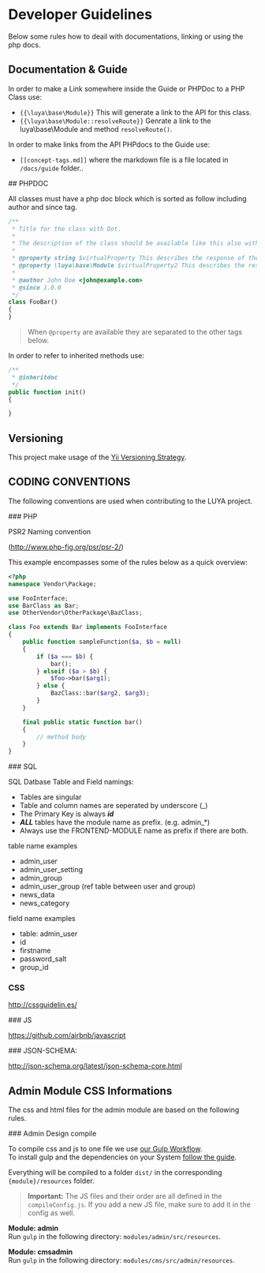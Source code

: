 # Developer Guidelines

Below some rules how to deail with documentations, linking or using the php docs.

## Documentation & Guide

In order to make a Link somewhere inside the Guide or PHPDoc to a PHP Class use:

+ `{{\luya\base\Module}}` This will generate a link to the API for this class.
+ `{{\luya\base\Module::resolveRoute}}` Genrate a link to the luya\base\Module and method `resolveRoute()`.

In order to make links from the API PHPdocs to the Guide use:

+ `[[concept-tags.md]]` where the markdown file is a file located in `/docs/guide` folder..

## PHPDOC

All classes must have a php doc block which is sorted as follow including author and since tag.

```php
/**
 * Title for the class with Dot.
 *
 * The description of the class should be available like this also with a dot at the end.
 *
 * @property string $virtualProperty This describes the response of the vritualProperty
 * @property \luya\base\Module $virtualProperty2 This describes the response but ensures class linkable IDE abilities.
 *
 * @author John Doe <john@example.com>
 * @since 1.0.0 
 */
class FooBar()
{
}
```

> When `@property` are available they are separated to the other tags below.
 
In order to refer to inherited methods use:

```php
/**
 * @inheritdoc
 */
public function init()
{

}
```

## Versioning

This project make usage of the [Yii Versioning Strategy](https://github.com/yiisoft/yii2/blob/master/docs/internals/versions.md).

## CODING CONVENTIONS

The following conventions are used when contributing to the LUYA project.

### PHP 

PSR2 Naming convention

(http://www.php-fig.org/psr/psr-2/)

This example encompasses some of the rules below as a quick overview:

```php
<?php
namespace Vendor\Package;

use FooInterface;
use BarClass as Bar;
use OtherVendor\OtherPackage\BazClass;

class Foo extends Bar implements FooInterface
{
    public function sampleFunction($a, $b = null)
    {
        if ($a === $b) {
            bar();
        } elseif ($a > $b) {
            $foo->bar($arg1);
        } else {
            BazClass::bar($arg2, $arg3);
        }
    }

    final public static function bar()
    {
        // method body
    }
}
```

### SQL

SQL Datbase Table and Field namings:

+ Tables are singular
+ Table and column names are seperated by underscore (_)
+ The Primary Key is always ***id***
+ ***ALL*** tables have the module name as prefix. (e.g. admin_*)
+ Always use the FRONTEND-MODULE name as prefix if there are both.

table name examples

+ admin_user
+ admin_user_setting
+ admin_group
+ admin_user_group (ref table between user and group)
+ news_data
+ news_category

field name examples

+ table: admin_user
+ id
+ firstname
+ password_salt
+ group_id

### CSS

http://cssguidelin.es/

### JS

https://github.com/airbnb/javascript

### JSON-SCHEMA:

http://json-schema.org/latest/json-schema-core.html


## Admin Module CSS Informations

The css and html files for the admin module are based on the following rules.

### Admin Design compile

To compile css and js to one file we use [our Gulp Workflow](https://github.com/zephir/zephir-gulp-workflow).  
To install gulp and the dependencies on your System [follow the guide](https://github.com/zephir/zephir-gulp-workflow#dependencies).

Everything will be compiled to a folder `dist/` in the corresponding `{module}/resources` folder.

> **Important:** The JS files and their order are all defined in the `compileConfig.js`. If you add a new JS file, make sure to add it in the config as well.

**Module: admin**  
Run `gulp` in the following directory: `modules/admin/src/resources`.

**Module: cmsadmin**  
Run `gulp` in the following directory: `modules/cms/src/admin/resources`.